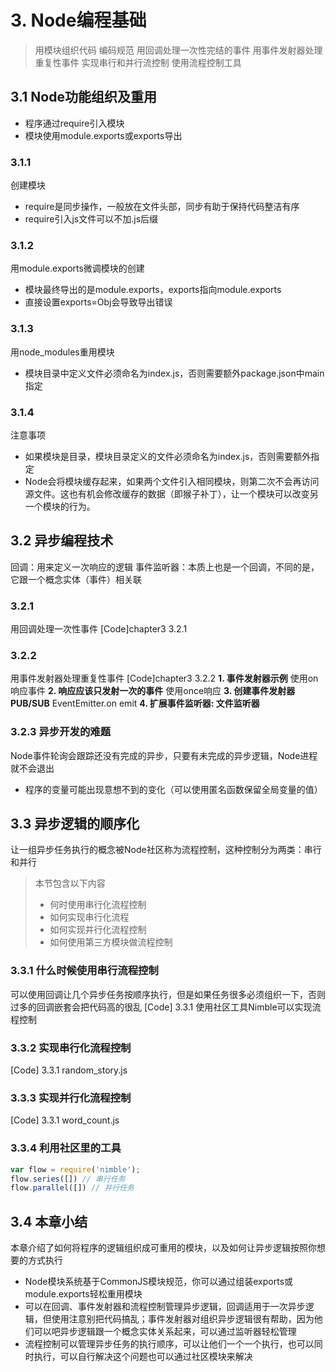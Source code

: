 # 3. Node编程基础
> 用模块组织代码
> 编码规范
> 用回调处理一次性完结的事件
> 用事件发射器处理重复性事件
> 实现串行和并行流控制
> 使用流程控制工具

## 3.1 Node功能组织及重用
  - 程序通过require引入模块
  - 模块使用module.exports或exports导出
### 3.1.1 
创建模块
  * require是同步操作，一般放在文件头部，同步有助于保持代码整洁有序
  * require引入js文件可以不加.js后缀
### 3.1.2 
用module.exports微调模块的创建
  * 模块最终导出的是module.exports，exports指向module.exports
  * 直接设置exports=Obj会导致导出错误
### 3.1.3 
用node_modules重用模块
  * 模块目录中定义文件必须命名为index.js，否则需要额外package.json中main指定
### 3.1.4 
注意事项
  * 如果模块是目录，模块目录定义的文件必须命名为index.js，否则需要额外指定
  * Node会将模块缓存起来，如果两个文件引入相同模块，则第二次不会再访问源文件。这也有机会修改缓存的数据（即猴子补丁），让一个模块可以改变另一个模块的行为。

## 3.2 异步编程技术
回调：用来定义一次响应的逻辑
事件监听器：本质上也是一个回调，不同的是，它跟一个概念实体（事件）相关联
### 3.2.1
用回调处理一次性事件
[Code]chapter3 3.2.1
### 3.2.2
用事件发射器处理重复性事件
[Code]chapter3 3.2.2
**1. 事件发射器示例**
使用on响应事件
**2. 响应应该只发射一次的事件**
使用once响应
**3. 创建事件发射器PUB/SUB**
EventEmitter.on emit
**4. 扩展事件监听器: 文件监听器**
### 3.2.3 异步开发的难题
Node事件轮询会跟踪还没有完成的异步，只要有未完成的异步逻辑，Node进程就不会退出
- 程序的变量可能出现意想不到的变化（可以使用匿名函数保留全局变量的值）

## 3.3 异步逻辑的顺序化
让一组异步任务执行的概念被Node社区称为流程控制，这种控制分为两类：串行和并行
> 本节包含以下内容
> - 何时使用串行化流程控制
> - 如何实现串行化流程
> - 如何实现并行化流程控制
> - 如何使用第三方模块做流程控制
### 3.3.1 什么时候使用串行流程控制
可以使用回调让几个异步任务按顺序执行，但是如果任务很多必须组织一下，否则过多的回调嵌套会把代码高的很乱
[Code] 3.3.1 使用社区工具Nimble可以实现流程控制
### 3.3.2 实现串行化流程控制
[Code] 3.3.1 random_story.js
### 3.3.3 实现并行化流程控制
[Code] 3.3.1 word_count.js
### 3.3.4 利用社区里的工具
``` js
var flow = require('nimble');
flow.series([]) // 串行任务
flow.parallel([]) // 并行任务
```

## 3.4 本章小结
本章介绍了如何将程序的逻辑组织成可重用的模块，以及如何让异步逻辑按照你想要的方式执行
- Node模块系统基于CommonJS模块规范，你可以通过组装exports或module.exports轻松重用模块
- 可以在回调、事件发射器和流程控制管理异步逻辑，回调适用于一次异步逻辑，但使用注意别把代码搞乱；事件发射器对组织异步逻辑很有帮助，因为他们可以吧异步逻辑跟一个概念实体关系起来，可以通过监听器轻松管理
- 流程控制可以管理异步任务的执行顺序，可以让他们一个一个执行，也可以同时执行，可以自行解决这个问题也可以通过社区模块来解决
